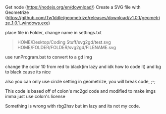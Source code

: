 Get node (https://nodejs.org/en/download/)
Create a SVG file with Geometrize (https://github.com/Tw1ddle/geometrize/releases/download/v1.0.1/geometrize_1.0.1_windows.exe)

place file in Folder, change name in settings.txt

> HOME/Desktop/Coding Stuff/svg2gd/test.svg
> HOME/FOLDER/FOLDER/svg2gd/FILENAME.svg

use runProgram.bat to convert to a gd img

change the color 10 from red to black(im lazy and idk how to code it)
and bg to black cause its nice

also you can only use circle setting in geometrize, you will break code, ;-;

This code is based off of colon's mc2gd code and modified to make imgs
imma just use colon's license





Something is wrong with rbg2hsv but im lazy and its not my code.
